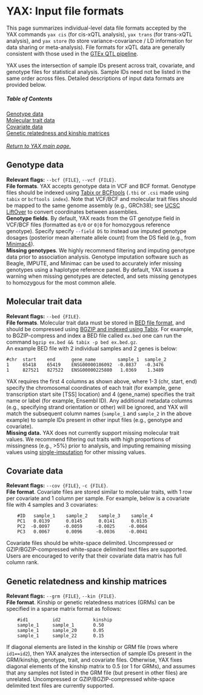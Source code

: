 # YAX: Input file formats
This page summarizes individual-level data file formats accepted by the YAX commands `yax cis` (for cis-xQTL analysis), `yax trans` (for trans-xQTL analysis), and `yax store` (to store variance-covariance / LD information for data sharing or meta-analysis). File formats for xQTL data are generally consistent with those used in the [GTEx QTL pipeline](https://github.com/broadinstitute/gtex-pipeline/tree/master/qtl).  

YAX uses the intersection of sample IDs present across trait, covariate, and genotype files for statistical analysis.  Sample IDs need not be listed in the same order across files. Detailed descriptions of input data formats are provided below. 

##### Table of Contents  
[Genotype data](#genotype-data)  
[Molecular trait data](#molecular-trait-data)  
[Covariate data](#covariate-data)  
[Genetic relatedness and kinship matrices](#genetic-relatedness-and-kinship-matrices)  
<br />
[*Return to YAX main page.*](https://github.com/corbinq/yax)

## Genotype data
**Relevant flags:** `--bcf {FILE}`, `--vcf {FILE}`.  <br />
**File formats**. YAX accepts genotype data in VCF and BCF format.  Genotype files should be indexed using [Tabix or BCFtools](http://samtools.github.io/bcftools/) (`.tbi` or `.csi` made using `tabix` or `bcftools index`).  Note that VCF/BCF and molecular trait files should be mapped to the same genome assembly (e.g., GRCh38); see [UCSC LiftOver](http://hgdownload.cse.ucsc.edu/downloads.html) to convert coordinates between assemblies. <br />
**Genotype fields**.  By default, YAX  reads from the GT genotype field in VCF/BCF files (formatted as `0/0` or `0|0` for homozygous reference genotype).  Specify specify `--field DS` to instead use imputed genotype dosages (posterior mean alternate allele count) from the DS field (e.g., from [Minimac4](https://genome.sph.umich.edu/wiki/Minimac4)). <br />
**Missing genotypes**.  We highly recommend filtering and imputing genotype data prior to association analysis.   Genotype imputation software such as Beagle, IMPUTE, and Minimac can be used to accurately infer missing genotypes using a haplotype reference panel.  By default, YAX issues a warning when missing genotypes are detected, and sets missing genotypes to homozygous for the most common allele.    
## Molecular trait data
**Relevant flags:** `--bed {FILE}`. <br />
**File formats**. Molecular trait data must be stored in [BED file format](https://genome.ucsc.edu/FAQ/FAQformat.html#format1), and should be compressed using [BGZIP and indexed using Tabix](http://www.htslib.org/doc/tabix.html). For example, to BGZIP-compress and index a BED file called `ex.bed` one can run the command `bgzip ex.bed && tabix -p bed ex.bed.gz`. <br />
An example BED file with 2 individual samples and 2 genes is below:
```
#chr  start    end      gene_name        sample_1  sample_2
1     65418    65419    ENSG00000186092  -0.0837   -0.3476
1     827521   827522   ENSG00000225880   1.0369    1.3489
```
YAX requires the first 4 columns as shown above, where 1-3 (chr, start, end) specify the chromosomal  coordinates of each trait (for example, gene transcription start site [TSS] location) and 4 (gene_name) specifies the trait name or label (for example, Ensembl ID).   Any additional metadata columns (e.g., specifying strand orientation or other) will be ignored, and YAX will match the subsequent column names (`sample_1` and `sample_2` in the above example) to sample IDs present in other input files (e.g., genotype and covariate). <br />
**Missing data.** YAX does not currently support missing molecular trait values. We recommend filtering out traits with high proportions of missingness (e.g., >5%) prior to analysis, and imputing remaining missing values using [single-imputation](https://en.wikipedia.org/wiki/Imputation_%28statistics%29#Single_imputation) for other missing values.    
## Covariate data
**Relevant flags:** `--cov {FILE}`, `-c {FILE}`. <br />
**File format**. Covariate files are stored similar to molecular traits, with 1 row per covariate and 1 column per sample. For example, below is a covariate file with 4 samples and 3 covariates:
```
    #ID   sample_1    sample_2    sample_3    sample_4
    PC1   0.0139      0.0145      0.0141      0.0135
    PC2  -0.0097     -0.0059     -0.0025     -0.0064
    PC3   0.0067      0.0096     -0.0036     -0.0041
```
Covariate files should be white-space delimited.  Uncompressed or GZIP/BGZIP-compressed white-space delimited text files are supported.  Users are encouraged to verify that their covariate data matrix has full column rank.   
## Genetic relatedness and kinship matrices
**Relevant flags:** `--grm {FILE}`, `--kin {FILE}`. <br />
**File format**. Kinship or genetic relatedness matrices (GRMs) can be specified in a sparse matrix format as follows:
```
    #id1         id2            kinship
    sample_1     sample_1       0.50
    sample_1     sample_20      0.05
    sample_1     sample_22      0.15
```
If diagonal elements are listed in the kinship or GRM file (rows where `id1==id2`), then YAX analyzes the intersection of sample IDs present in the GRM/kinship,  genotype, trait, and covariate files.  Otherwise, YAX fixes diagonal elements of the kinship matrix to 0.5 (or 1 for GRMs), and assumes that any samples not listed in the GRM file (but present in other files) are unrelated.  Uncompressed or GZIP/BGZIP-compressed white-space delimited text files are currently supported.

